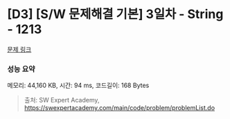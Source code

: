 # [D3] [S/W 문제해결 기본] 3일차 - String - 1213 

[문제 링크](https://swexpertacademy.com/main/code/problem/problemDetail.do?contestProbId=AV14P0c6AAUCFAYi) 

### 성능 요약

메모리: 44,160 KB, 시간: 94 ms, 코드길이: 168 Bytes



> 출처: SW Expert Academy, https://swexpertacademy.com/main/code/problem/problemList.do